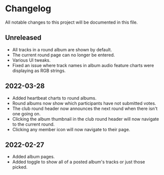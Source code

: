 # Changelog

All notable changes to this project will be documented in this file.

## Unreleased

* All tracks in a round album are shown by default.
* The current round page can no longer be entered.
* Various UI tweaks.
* Fixed an issue where track names in album audio feature charts were displaying as RGB strings.

## 2022-03-28

* Added heartbeat charts to round albums.
* Round albums now show which participants have not submitted votes.
* The club round header now announces the next round when there isn't one going on.
* Clicking the album thumbnail in the club round header will now navigate to the current round.
* Clicking any member icon will now navigate to their page.

## 2022-02-27

* Added album pages.
* Added toggle to show all of a posted album's tracks or just those picked.
